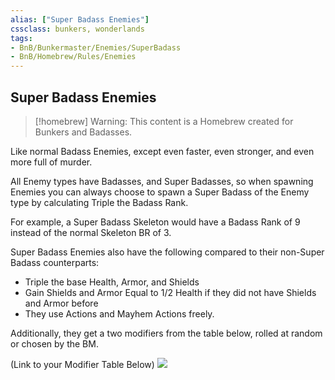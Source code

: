 ```yaml
---
alias: ["Super Badass Enemies"]
cssclass: bunkers, wonderlands
tags: 
- BnB/Bunkermaster/Enemies/SuperBadass
- BnB/Homebrew/Rules/Enemies
---
```

## Super Badass Enemies

>[!homebrew]
> Warning: This content is a Homebrew created for Bunkers and Badasses.

Like normal Badass Enemies, except even faster, even stronger, and even more full of murder.

All Enemy types have Badasses, and Super Badasses, so when spawning Enemies you can always choose to spawn a Super Badass of the Enemy type by calculating Triple the Badass Rank. 

For example, a Super Badass Skeleton would have a Badass Rank of 9 instead of the normal Skeleton BR of 3. 

Super Badass Enemies also have the following compared to their non-Super Badass counterparts:
- Triple the base Health, Armor, and Shields
- Gain Shields and Armor Equal to 1/2 Health if they did not have Shields and Armor before
- They use Actions and Mayhem Actions freely. 

Additionally, they get a two modifiers from the table below, rolled at random or chosen by the BM.

(Link to your Modifier Table Below)
![](Badass-Enemies-Tags-Table#^bunkersBadassEnemyTags)
